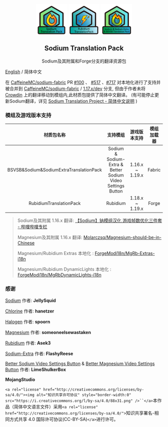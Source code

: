<p align="center">
 <img width="100px" src="icons/PackIcon/bitmap-png/SodiumPack.png" align="center" alt="" />
 <img width="100px" src="icons/PackIcon/bitmap-png/RubidiumPack.png" align="center" alt="" />
 <img width="100px" src="icons/PackIcon/bitmap-png/SodiumAllPack.png" align="center" alt="" />
 <h2 align="center">Sodium Translation Pack</h2>
 <p align="center">Sodium及其附属和Forge分支的翻译资源包</p>

[English](README-EN.md) / 简体中文

在 [CaffeineMC/sodium-fabric](https://github.com/CaffeineMC/sodium-fabric) PR [#100](https://github.com/CaffeineMC/sodium-fabric/pull/100) 、 [#517](https://github.com/CaffeineMC/sodium-fabric/pull/517) 、[#717](https://github.com/CaffeineMC/sodium-fabric/pull/717)
对本地化进行了支持并被合并到 [CaffeineMC/sodium-fabric](https://github.com/CaffeineMC/sodium-fabric) / [1.17.x/dev](https://github.com/CaffeineMC/sodium-fabric/tree/1.17.x/dev) 分支,
但由于作者未将 [Crowdin](https://crowdin.com/translate/sodium-fabric) 上的翻译移动到模组内,此材质包提供了简体中文翻译。
(有可能停止更新Sodium翻译，详见 [Sodium Translation Project - 简体中文说明](https://gist.github.com/TexBlock/1f5628574b1d6cd7df7243c8bcc552c6) )

### 模组及游戏版本支持

|               材质包名称               |                          支持模组                          |     游戏版本支持      | 模组加载器 |
| :-------------------------------------: | :---------------------------------------------------------: |:---------------:| :--------: |
| BSVSB&Sodium&SodiumExtraTranslationPack | Sodium & Sodium-Extra & Better Sodium Video Settings Button | 1.16.x ~ 1.19.x |   Fabric   |
|           RubidiumTranslationPack           |                     Rubidium                     | 1.18.x ~ 1.19.x |   Forge   |

> Sodium及其附属 1.16.x 翻译: [【Sodium】钠模组汉化 游戏帧数优化三件套 - 哔哩哔哩专栏](https://www.bilibili.com/read/cv6832123/)
>
> Magnesium及其附属 1.16.x 翻译: [Molarczsq/Magnesium-should-be-in-Chinese](https://github.com/Molarczsq/Magnesium-should-be-in-Chinese/releases)
> 
> Magnesium/Rubidium Extras 本地化 : [ForgeModi18n/MgRb-Extras-i18n](https://github.com/ForgeModi18n/MgRb-Extras-i18n)
> 
> Magnesium/Rubidium DynamicLights 本地化 : [ForgeModi18n/MgRbDynamicLights-i18n](https://github.com/ForgeModi18n/MgRbDynamicLights-i18n)

### 感谢

[Sodium](https://github.com/jellysquid3/sodium-fabric) 作者: **JellySquid**

[Chlorine](https://github.com/HalogenMods/Chlorine) 作者: **hanetzer**

[Halogen](https://github.com/spoorn/sodium-forge) 作者: **spoorn**

[Magnesium](https://github.com/Someone-Else-Was-Taken/Magnesium) 作者: **someoneelsewastaken**

[Rubidium](https://github.com/Asek3/Rubidium) 作者: **Asek3**

[Sodium-Extra](https://github.com/FlashyReese/sodium-extra-fabric) 作者: **FlashyReese**

[Better Sodium Video Settings Button](https://github.com/LimeShulkerBox/better-sodium-video-settings) & [Better Magnesium Video Settings Button](https://github.com/LimeShulkerBox/better-magnesium-video-settings-button) 作者: **LimeShulkerBox**

**MojangStudio**

`<a rel="license" href="http://creativecommons.org/licenses/by-sa/4.0/"><img alt="知识共享许可协议" style="border-width:0" src="https://i.creativecommons.org/l/by-sa/4.0/88x31.png" />``</a>`本作品（简体中文语言文件）采用`<a rel="license" href="http://creativecommons.org/licenses/by-sa/4.0/">`知识共享署名-相同方式共享 4.0 国际许可协议(CC-BY-SA)`</a>`进行许可。
